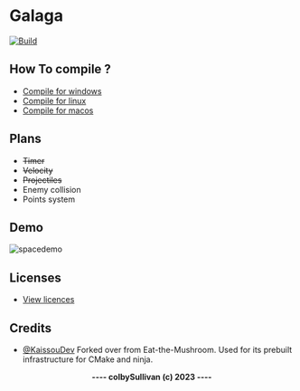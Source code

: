 # Galaga

[![Build](https://github.com/colbySullivan/Starship/actions/workflows/build.yml/badge.svg)](https://github.com/colbySullivan/Starship/actions/workflows/build.yml)

## <b>How To compile ?</b>

- [Compile for windows](https://github.com/colbySullivan/Starship/blob/master/docs/compile-windows.md)
- [Compile for linux](https://github.com/colbySullivan/Starship/blob/master/docs/compile-linux.md)
- [Compile for macos](https://github.com/colbySullivan/Starship/blob/master/docs/compile-macos.md)

## Plans
 - ~~Timer~~
 - ~~Velocity~~
 - ~~Projectiles~~
 - Enemy collision
 - Points system

## Demo
![spacedemo](https://github.com/colbySullivan/Starship/assets/88957296/3f44f3cc-e280-456e-b087-8859de6f9142)


## <b>Licenses</b>

- [View licences](https://github.com/colbySullivan/Starship/blob/master/docs/license.md)


## <b>Credits</b>
- [@KaissouDev](https://github.com/kaissouDev)
Forked over from Eat-the-Mushroom. Used for its prebuilt infrastructure for CMake and ninja.

<div align="center"><b>---- colbySullivan (c) 2023 ----</b></div>

